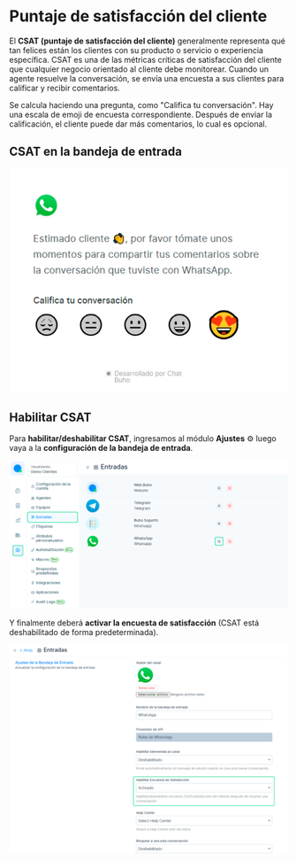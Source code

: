 # Puntaje de satisfacción del cliente

El **CSAT (puntaje de satisfacción del cliente)** generalmente representa qué tan felices están los clientes con su producto o servicio o experiencia específica. CSAT es una de las métricas críticas de satisfacción del cliente  que cualquier negocio orientado al cliente debe monitorear. Cuando un agente resuelve la conversación, se envía una encuesta a sus clientes para calificar y recibir comentarios.

Se calcula haciendo una pregunta, como "Califica tu conversación". Hay una escala de emoji de encuesta correspondiente. Después de enviar la calificación, el cliente puede dar más comentarios, lo cual es opcional.

## CSAT en la bandeja de entrada

![Alt text](img/csat_01.png)

## Habilitar CSAT

Para **habilitar/deshabilitar CSAT**, ingresamos al módulo **Ajustes** ⚙️ luego vaya a la **configuración de la bandeja de entrada**.

![Alt text](img/csat_02.png)

Y finalmente deberá **activar la encuesta de satisfacción** (CSAT está deshabilitado de forma predeterminada).

![Alt text](img/csat_03.png)



